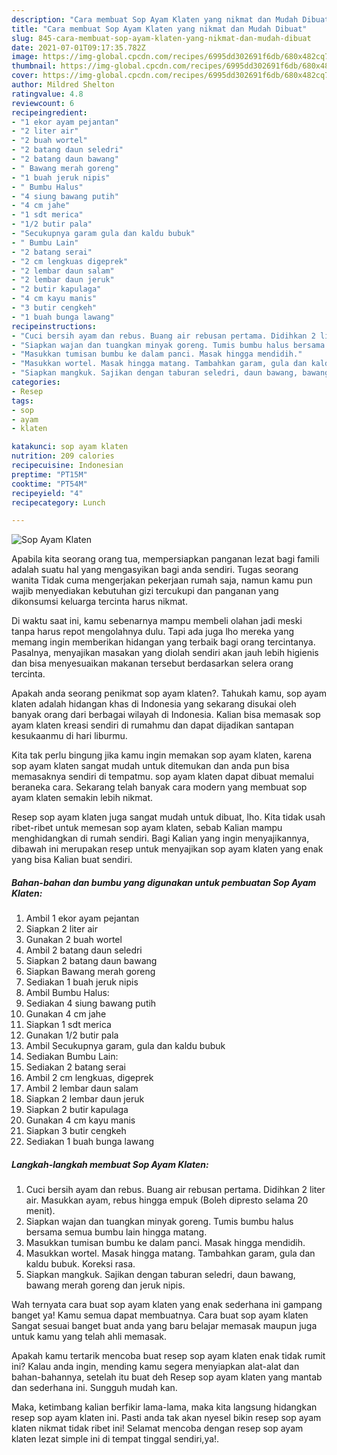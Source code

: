 ```yaml
---
description: "Cara membuat Sop Ayam Klaten yang nikmat dan Mudah Dibuat"
title: "Cara membuat Sop Ayam Klaten yang nikmat dan Mudah Dibuat"
slug: 845-cara-membuat-sop-ayam-klaten-yang-nikmat-dan-mudah-dibuat
date: 2021-07-01T09:17:35.782Z
image: https://img-global.cpcdn.com/recipes/6995dd302691f6db/680x482cq70/sop-ayam-klaten-foto-resep-utama.jpg
thumbnail: https://img-global.cpcdn.com/recipes/6995dd302691f6db/680x482cq70/sop-ayam-klaten-foto-resep-utama.jpg
cover: https://img-global.cpcdn.com/recipes/6995dd302691f6db/680x482cq70/sop-ayam-klaten-foto-resep-utama.jpg
author: Mildred Shelton
ratingvalue: 4.8
reviewcount: 6
recipeingredient:
- "1 ekor ayam pejantan"
- "2 liter air"
- "2 buah wortel"
- "2 batang daun seledri"
- "2 batang daun bawang"
- " Bawang merah goreng"
- "1 buah jeruk nipis"
- " Bumbu Halus"
- "4 siung bawang putih"
- "4 cm jahe"
- "1 sdt merica"
- "1/2 butir pala"
- "Secukupnya garam gula dan kaldu bubuk"
- " Bumbu Lain"
- "2 batang serai"
- "2 cm lengkuas digeprek"
- "2 lembar daun salam"
- "2 lembar daun jeruk"
- "2 butir kapulaga"
- "4 cm kayu manis"
- "3 butir cengkeh"
- "1 buah bunga lawang"
recipeinstructions:
- "Cuci bersih ayam dan rebus. Buang air rebusan pertama. Didihkan 2 liter air. Masukkan ayam, rebus hingga empuk (Boleh dipresto selama 20 menit)."
- "Siapkan wajan dan tuangkan minyak goreng. Tumis bumbu halus bersama semua bumbu lain hingga matang."
- "Masukkan tumisan bumbu ke dalam panci. Masak hingga mendidih."
- "Masukkan wortel. Masak hingga matang. Tambahkan garam, gula dan kaldu bubuk. Koreksi rasa."
- "Siapkan mangkuk. Sajikan dengan taburan seledri, daun bawang, bawang merah goreng dan jeruk nipis."
categories:
- Resep
tags:
- sop
- ayam
- klaten

katakunci: sop ayam klaten 
nutrition: 209 calories
recipecuisine: Indonesian
preptime: "PT15M"
cooktime: "PT54M"
recipeyield: "4"
recipecategory: Lunch

---
```



![Sop Ayam Klaten](https://img-global.cpcdn.com/recipes/6995dd302691f6db/680x482cq70/sop-ayam-klaten-foto-resep-utama.jpg)

Apabila kita seorang orang tua, mempersiapkan panganan lezat bagi famili adalah suatu hal yang mengasyikan bagi anda sendiri. Tugas seorang  wanita Tidak cuma mengerjakan pekerjaan rumah saja, namun kamu pun wajib menyediakan kebutuhan gizi tercukupi dan panganan yang dikonsumsi keluarga tercinta harus nikmat.

Di waktu  saat ini, kamu sebenarnya mampu membeli olahan jadi meski tanpa harus repot mengolahnya dulu. Tapi ada juga lho mereka yang memang ingin memberikan hidangan yang terbaik bagi orang tercintanya. Pasalnya, menyajikan masakan yang diolah sendiri akan jauh lebih higienis dan bisa menyesuaikan makanan tersebut berdasarkan selera orang tercinta. 



Apakah anda seorang penikmat sop ayam klaten?. Tahukah kamu, sop ayam klaten adalah hidangan khas di Indonesia yang sekarang disukai oleh banyak orang dari berbagai wilayah di Indonesia. Kalian bisa memasak sop ayam klaten kreasi sendiri di rumahmu dan dapat dijadikan santapan kesukaanmu di hari liburmu.

Kita tak perlu bingung jika kamu ingin memakan sop ayam klaten, karena sop ayam klaten sangat mudah untuk ditemukan dan anda pun bisa memasaknya sendiri di tempatmu. sop ayam klaten dapat dibuat memalui beraneka cara. Sekarang telah banyak cara modern yang membuat sop ayam klaten semakin lebih nikmat.

Resep sop ayam klaten juga sangat mudah untuk dibuat, lho. Kita tidak usah ribet-ribet untuk memesan sop ayam klaten, sebab Kalian mampu menghidangkan di rumah sendiri. Bagi Kalian yang ingin menyajikannya, dibawah ini merupakan resep untuk menyajikan sop ayam klaten yang enak yang bisa Kalian buat sendiri.

<!--inarticleads1-->

##### Bahan-bahan dan bumbu yang digunakan untuk pembuatan Sop Ayam Klaten:

1. Ambil 1 ekor ayam pejantan
1. Siapkan 2 liter air
1. Gunakan 2 buah wortel
1. Ambil 2 batang daun seledri
1. Siapkan 2 batang daun bawang
1. Siapkan  Bawang merah goreng
1. Sediakan 1 buah jeruk nipis
1. Ambil  Bumbu Halus:
1. Sediakan 4 siung bawang putih
1. Gunakan 4 cm jahe
1. Siapkan 1 sdt merica
1. Gunakan 1/2 butir pala
1. Ambil Secukupnya garam, gula dan kaldu bubuk
1. Sediakan  Bumbu Lain:
1. Sediakan 2 batang serai
1. Ambil 2 cm lengkuas, digeprek
1. Ambil 2 lembar daun salam
1. Siapkan 2 lembar daun jeruk
1. Siapkan 2 butir kapulaga
1. Gunakan 4 cm kayu manis
1. Siapkan 3 butir cengkeh
1. Sediakan 1 buah bunga lawang




<!--inarticleads2-->

##### Langkah-langkah membuat Sop Ayam Klaten:

1. Cuci bersih ayam dan rebus. Buang air rebusan pertama. Didihkan 2 liter air. Masukkan ayam, rebus hingga empuk (Boleh dipresto selama 20 menit).
1. Siapkan wajan dan tuangkan minyak goreng. Tumis bumbu halus bersama semua bumbu lain hingga matang.
1. Masukkan tumisan bumbu ke dalam panci. Masak hingga mendidih.
1. Masukkan wortel. Masak hingga matang. Tambahkan garam, gula dan kaldu bubuk. Koreksi rasa.
1. Siapkan mangkuk. Sajikan dengan taburan seledri, daun bawang, bawang merah goreng dan jeruk nipis.




Wah ternyata cara buat sop ayam klaten yang enak sederhana ini gampang banget ya! Kamu semua dapat membuatnya. Cara buat sop ayam klaten Sangat sesuai banget buat anda yang baru belajar memasak maupun juga untuk kamu yang telah ahli memasak.

Apakah kamu tertarik mencoba buat resep sop ayam klaten enak tidak rumit ini? Kalau anda ingin, mending kamu segera menyiapkan alat-alat dan bahan-bahannya, setelah itu buat deh Resep sop ayam klaten yang mantab dan sederhana ini. Sungguh mudah kan. 

Maka, ketimbang kalian berfikir lama-lama, maka kita langsung hidangkan resep sop ayam klaten ini. Pasti anda tak akan nyesel bikin resep sop ayam klaten nikmat tidak ribet ini! Selamat mencoba dengan resep sop ayam klaten lezat simple ini di tempat tinggal sendiri,ya!.

